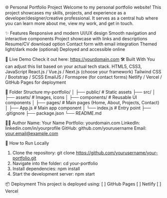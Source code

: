 🌐 Personal Portfolio Project
 Welcome to my personal portfolio website! This project showcases my skills, projects, and experience as a developer/designer/creative professional. It serves as a central hub where you can learn more about me, view my work, and get in touch.

✨ Features
Responsive and modern UI/UX design
Smooth navigation and interactive components
Project showcase with links and descriptions
Resume/CV download option
Contact form with email integration
Themed light/dark mode (optional)
Deployed and accessible online

🚀 Live Demo
Check it out here: https://yourdomain.com
🛠 Built With
You can adjust this list based on your actual tech stack.
HTML5, CSS3, JavaScript
React.js / Vue.js / Next.js (choose your framework)
Tailwind CSS / Bootstrap / SCSS
EmailJS / Formspree (for contact forms)
Netlify / Vercel / GitHub Pages for deployment

📁 Folder Structure
my-portfolio/
│
├── public/               # Static assets
├── src/
│   ├── assets/           # Images, icons
│   ├── components/       # Reusable UI components
│   ├── pages/            # Main pages (Home, About, Projects, Contact)
│   ├── App.js            # Main app component
│   └── index.js          # Entry point
├── .gitignore
├── package.json
└── README.md

🧑‍💻 Author
Name: Your Name
Portfolio: yourdomain.com
LinkedIn: linkedin.com/in/yourprofile
GitHub: github.com/yourusername
Email: your.email@example.com

🧪 How to Run Locally

1. Clone the repository:
git clone https://github.com/yourusername/your-portfolio.git
2. Navigate into the folder:
cd your-portfolio
3. Install dependencies:
npm install
4. Start the development server:
npm start

📦 Deployment
This project is deployed using:
[ ] GitHub Pages
[ ] Netlify
[ ] Vercel
